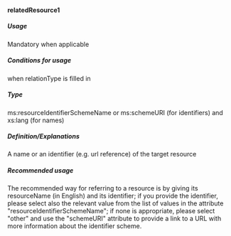 #### relatedResource1

##### Usage

Mandatory when applicable

##### Conditions for usage

when relationType is filled in

##### Type

ms:resourceIdentifierSchemeName or ms:schemeURI \(for identifiers\) and xs:lang \(for names\)

##### Definition/Explanations

A name or an identifier \(e.g. url reference\) of the target resource

##### Recommended usage

The recommended way for referring to a resource is by giving its resourceName \(in English\) and its identifier; if you provide the identifier, please select also the relevant value from the list of values in the attribute "resourceIdentifierSchemeName"; if none is appropriate, please select "other" and use the "schemeURI" attribute to provide a link to a URL with more information about the identifier scheme. 

